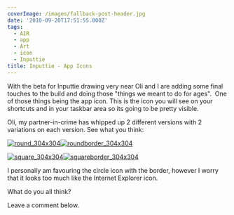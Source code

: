 ```yaml
---
coverImage: /images/fallback-post-header.jpg
date: '2010-09-20T17:51:55.000Z'
tags:
  - AIR
  - app
  - Art
  - icon
  - Inputtie
title: Inputtie - App Icons
---
```


With the beta for Inputtie drawing very near Oli and I are adding some final touches to the build and doing those "things we meant to do for ages".  One of those things being the app icon. This is the icon you will see on your shortcuts and in your taskbar area so its going to be pretty visible.

<!-- more -->

Oli, my partner-in-crime has whipped up 2 different versions with 2 variations on each version. See what you think:

[![](https://mikecann.co.uk/wp-content/uploads/2010/09/round_304x304.png "round_304x304")](https://mikecann.co.uk/wp-content/uploads/2010/09/round_304x304.png)[![](https://mikecann.co.uk/wp-content/uploads/2010/09/roundborder_304x304.png "roundborder_304x304")](https://mikecann.co.uk/wp-content/uploads/2010/09/roundborder_304x304.png)

[![](https://mikecann.co.uk/wp-content/uploads/2010/09/square_304x304.png "square_304x304")](https://mikecann.co.uk/wp-content/uploads/2010/09/square_304x304.png)[![](https://mikecann.co.uk/wp-content/uploads/2010/09/squareborder_304x304.png "squareborder_304x304")](https://mikecann.co.uk/wp-content/uploads/2010/09/squareborder_304x304.png)

I personally am favouring the circle icon with the border, however I worry that it looks too much like the Internet Explorer icon.

What do you all think?

Leave a comment below.
